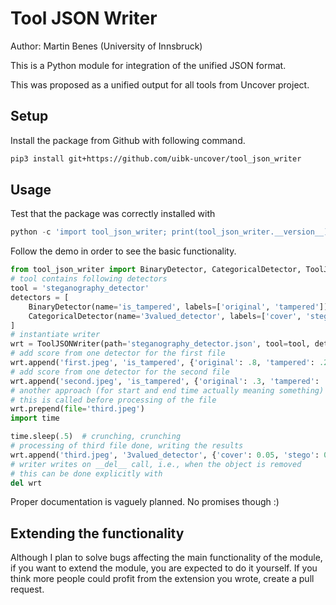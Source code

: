 # Tool JSON Writer

Author: Martin Benes (University of Innsbruck)

This is a Python module for integration of the unified JSON format.

This was proposed as a unified output for all tools from Uncover project.

## Setup

Install the package from Github with following command.

```bash
pip3 install git+https://github.com/uibk-uncover/tool_json_writer
```

## Usage

Test that the package was correctly installed with

```python
python -c 'import tool_json_writer; print(tool_json_writer.__version__)'
```

Follow the demo in order to see the basic functionality.


```python
from tool_json_writer import BinaryDetector, CategoricalDetector, ToolJSONWriter
# tool contains following detectors
tool = 'steganography_detector'
detectors = [
    BinaryDetector(name='is_tampered', labels=['original', 'tampered']),
    CategoricalDetector(name='3valued_detector', labels=['cover', 'stego', 'not_sure'])
]
# instantiate writer
wrt = ToolJSONWriter(path='steganography_detector.json', tool=tool, detectors=detectors)
# add score from one detector for the first file
wrt.append('first.jpeg', 'is_tampered', {'original': .8, 'tampered': .2}, 'original')
# add score from one detector for the second file
wrt.append('second.jpeg', 'is_tampered', {'original': .3, 'tampered': .7}, 'tampered')
# another approach (for start and end time actually meaning something) is to announce/prepend file record
# this is called before processing of the file
wrt.prepend(file='third.jpeg')
import time

time.sleep(.5)  # crunching, crunching
# processing of third file done, writing the results
wrt.append('third.jpeg', '3valued_detector', {'cover': 0.05, 'stego': 0.8, 'not_sure': .15}, 'stego')
# writer writes on __del__ call, i.e., when the object is removed
# this can be done explicitly with
del wrt
```

Proper documentation is vaguely planned. No promises though :)

## Extending the functionality

Although I plan to solve bugs affecting the main functionality of the module, if you want to extend the module, you are expected to do it yourself. If you think more people could profit from the extension you wrote, create a pull request.


